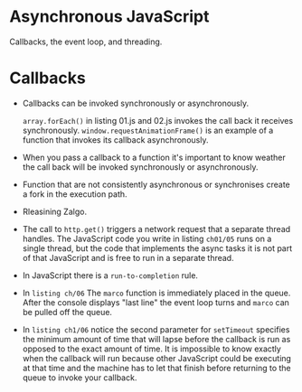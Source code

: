 # Asynchronous JavaScript
Callbacks, the event loop, and threading.
# Callbacks

- Callbacks can be invoked synchronously or asynchronously. 
    
    `array.forEach()` in listing 01.js and 02.js invokes the call back it receives synchronously.
    `window.requestAnimationFrame()` is an example of a function that invokes its callback asynchronously.
    
- When you pass a callback to a function it's important to know weather the call back will be invoked synchronously or asynchronously.

- Function that are not consistently asynchronous or synchronises create a fork in the execution path.

- Rleasining Zalgo.

- The call to `http.get()` triggers a network request that a separate thread handles. The JavaScript code you write in listing `ch01/05` runs on a single thread, but the code that implements the async tasks it is not part of that JavaScript and is free to run in a separate thread.

- In JavaScript there is a `run-to-completion` rule.

- In `listing ch/06` The `marco` function is immediately placed in the queue. After the console displays "last line" the event loop turns and `marco` can be pulled off the queue.

- In `listing ch1/06` notice the second parameter for `setTimeout` specifies the minimum amount of time that will lapse before the callback is run as opposed to the exact amount of time. It is impossible to know exactly when the callback will run because other JavaScript could be executing at that time and the machine has to let that finish before returning to the queue to invoke your callback. 